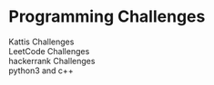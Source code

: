# Programming Challenges
Kattis Challenges\
LeetCode Challenges\
hackerrank Challenges\
python3 and c++
